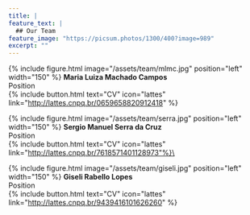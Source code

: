 ```yaml
---
title: |  
feature_text: |
  ## Our Team
feature_image: "https://picsum.photos/1300/400?image=989"
excerpt: ""
---
```



{% include figure.html image="/assets/team/mlmc.jpg" position="left" width="150" %}
**Maria Luiza Machado Campos**\
Position\
{% include button.html text="CV" icon="lattes" link="http://lattes.cnpq.br/0659658820912418" %}

{% include figure.html image="/assets/team/serra.jpg" position="left" width="150" %}
**Sergio Manuel Serra da Cruz**\
Position\
{% include button.html text="CV" icon="lattes" link="http://lattes.cnpq.br/7618571401128973"%}\

{% include figure.html image="/assets/team/giseli.jpg" position="left" width="150" %}
**Giseli Rabello Lopes**\
Position\
{% include button.html text="CV" icon="lattes" link="http://lattes.cnpq.br/9439416101626260" %}
